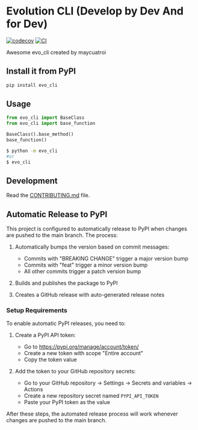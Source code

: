 # Evolution CLI (Develop by Dev And for Dev)

[![codecov](https://codecov.io/gh/maycuatroi/evo-cli/branch/main/graph/badge.svg?token=evo-cli_token_here)](https://codecov.io/gh/maycuatroi/evo-cli)
[![CI](https://github.com/maycuatroi/evo-cli/actions/workflows/main.yml/badge.svg)](https://github.com/maycuatroi/evo-cli/actions/workflows/main.yml)

Awesome evo_cli created by maycuatroi

## Install it from PyPI

```bash
pip install evo_cli
```

## Usage

```py
from evo_cli import BaseClass
from evo_cli import base_function

BaseClass().base_method()
base_function()
```

```bash
$ python -m evo_cli
#or
$ evo_cli
```

## Development

Read the [CONTRIBUTING.md](CONTRIBUTING.md) file.

## Automatic Release to PyPI

This project is configured to automatically release to PyPI when changes are pushed to the main branch. The process:

1. Automatically bumps the version based on commit messages:
   - Commits with "BREAKING CHANGE" trigger a major version bump
   - Commits with "feat" trigger a minor version bump
   - All other commits trigger a patch version bump

2. Builds and publishes the package to PyPI

3. Creates a GitHub release with auto-generated release notes

### Setup Requirements

To enable automatic PyPI releases, you need to:

1. Create a PyPI API token:
   - Go to https://pypi.org/manage/account/token/
   - Create a new token with scope "Entire account"
   - Copy the token value

2. Add the token to your GitHub repository secrets:
   - Go to your GitHub repository → Settings → Secrets and variables → Actions
   - Create a new repository secret named `PYPI_API_TOKEN`
   - Paste your PyPI token as the value

After these steps, the automated release process will work whenever changes are pushed to the main branch.
